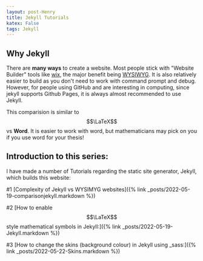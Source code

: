 ```yaml
---
layout: post-Henry
title: Jekyll Tutorials
katex: False
tags: Jekyll
---
```

## Why Jekyll
There are **many ways** to create a website. Most people stick with "Website Builder" tools like [wix](https://www.wix.com/), the major benefit being [WYSIWYG](https://en.wikipedia.org/wiki/WYSIWYG). It is also relatively easier to build as you don't need to work with command prompt and debug. However, for people using GitHub and are interesting in computing, since jekyll supports Github Pages, it is always almost recommended to use Jekyll.

This comparision is similar to $$\LaTeX$$ vs **Word**. It is easier to work with word, but mathematicians may pick on you if you use word for your thesis! 

## Introduction to this series:
I have made a number of Tutorials regarding the static site generator, Jekyll, which builds this website:

 #1 [Complexity of Jekyll vs WYSIMYG websites]({% link _posts/2022-05-19-comparisonjekyll.markdown %})

 #2 [How to enable $$\LaTeX$$ style mathematical symbols in Jekyll:]({% link _posts/2022-05-19-Jekyll.markdown %})


 #3 [How to change the skins (background colour) in Jekyll using _sass:]({% link _posts/2022-05-22-Skins.markdown %})
 

